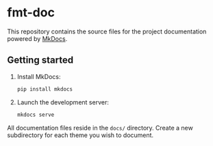 # fmt-doc

This repository contains the source files for the project documentation powered by [MkDocs](https://www.mkdocs.org/).

## Getting started

1. Install MkDocs:
   ```bash
   pip install mkdocs
   ```
2. Launch the development server:
   ```bash
   mkdocs serve
   ```

All documentation files reside in the `docs/` directory. Create a new subdirectory for each theme you wish to document.
